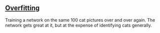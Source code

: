 ## [Overfitting](#overfitting)

Training a network on the same 100 cat pictures over and over again. The network gets great at it, but at the expense of identifying cats generally.